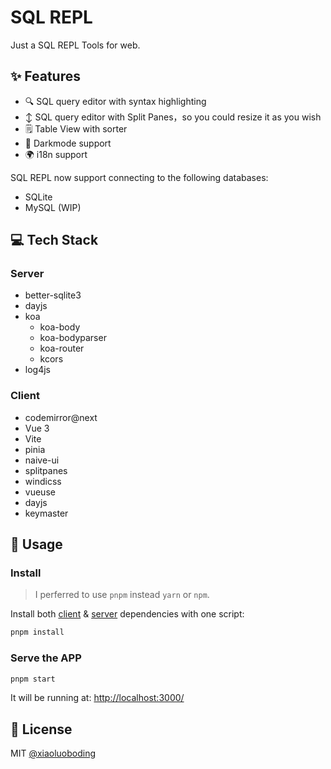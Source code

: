 # SQL REPL

Just a SQL REPL Tools for web.

## ✨ Features

* 🔍 SQL query editor with syntax highlighting
* ↕️ SQL query editor with Split Panes，so you could resize it as you wish
* 🗒️ Table View with sorter
* 🌛 Darkmode support
* 🌍 i18n support

SQL REPL now support connecting to the following databases:

* SQLite
* MySQL (WIP)

## 💻 Tech Stack

### Server

* better-sqlite3
* dayjs
* koa
  * koa-body
  * koa-bodyparser
  * koa-router
  * kcors
* log4js

### Client

* codemirror@next
* Vue 3
* Vite
* pinia
* naive-ui
* splitpanes
* windicss
* vueuse
* dayjs
* keymaster

## 📖 Usage

### Install

> I perferred to use `pnpm` instead `yarn` or `npm`.

Install both [client](./client/package.json) & [server](./server/package.json) dependencies with one script:

```bash
pnpm install
```

### Serve the APP

```bash
pnpm start
```

It will be running at: [http://localhost:3000/](http://localhost:3000/)

## 📄 License

MIT [@xiaoluoboding](https://github.com/xiaoluoboding)
